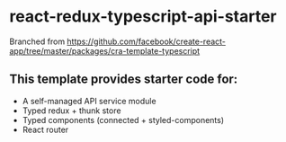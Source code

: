 # react-redux-typescript-api-starter

Branched from https://github.com/facebook/create-react-app/tree/master/packages/cra-template-typescript

## This template provides starter code for:

- A self-managed API service module
- Typed redux + thunk store
- Typed components (connected + styled-components)
- React router
